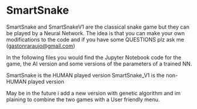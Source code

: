 # SmartSnake

SmartSnake and SmartSnakeV1 are the classical snake game but they can be played by a Neural Network. 
The idea is that you can make your own modifications to the code and if you have some QUESTIONS plz ask me (gastonraraujo@gmail.com)

In the following files you would find the Jupyter Notebook code for the game,
the AI version and some versions of the parameters of a trained NN.

SmartSnake is the HUMAN played version
SmartSnake_V1 is the non-HUMAN played version

May be in the future i add a new version with genetic algorithm and 
im plaining to combine the two games with a User friendly menu.
